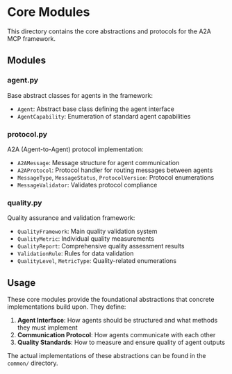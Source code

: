 # Core Modules

This directory contains the core abstractions and protocols for the A2A MCP framework.

## Modules

### agent.py
Base abstract classes for agents in the framework:
- `Agent`: Abstract base class defining the agent interface
- `AgentCapability`: Enumeration of standard agent capabilities

### protocol.py
A2A (Agent-to-Agent) protocol implementation:
- `A2AMessage`: Message structure for agent communication
- `A2AProtocol`: Protocol handler for routing messages between agents
- `MessageType`, `MessageStatus`, `ProtocolVersion`: Protocol enumerations
- `MessageValidator`: Validates protocol compliance

### quality.py
Quality assurance and validation framework:
- `QualityFramework`: Main quality validation system
- `QualityMetric`: Individual quality measurements
- `QualityReport`: Comprehensive quality assessment results
- `ValidationRule`: Rules for data validation
- `QualityLevel`, `MetricType`: Quality-related enumerations

## Usage

These core modules provide the foundational abstractions that concrete implementations build upon. They define:

1. **Agent Interface**: How agents should be structured and what methods they must implement
2. **Communication Protocol**: How agents communicate with each other
3. **Quality Standards**: How to measure and ensure quality of agent outputs

The actual implementations of these abstractions can be found in the `common/` directory.